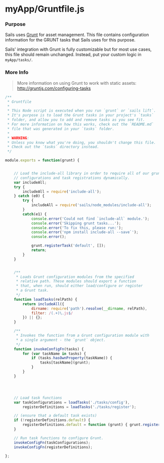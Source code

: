 # myApp/Gruntfile.js
### Purpose

Sails uses [Grunt](http://gruntjs.com) for asset management. This file contains configuration information for the GRUNT tasks that Sails uses for this purpose.

Sails' integration with Grunt is fully customizable but for most use cases, this file should remain unchanged.  Instead, put your custom logic in `myApp/tasks/`.


### More Info
> More information on using Grunt to work with static assets: http://gruntjs.com/configuring-tasks

<docmeta name="uniqueID" value="Gruntfilejs375150">
<docmeta name="displayName" value="Gruntfile.js">

<div www-sjs-anatomy-boilerplate>

```javascript
/**
 * Gruntfile
 *
 * This Node script is executed when you run `grunt` or `sails lift`.
 * It's purpose is to load the Grunt tasks in your project's `tasks`
 * folder, and allow you to add and remove tasks as you see fit.
 * For more information on how this works, check out the `README.md`
 * file that was generated in your `tasks` folder.
 *
 * WARNING:
 * Unless you know what you're doing, you shouldn't change this file.
 * Check out the `tasks` directory instead.
 */

module.exports = function(grunt) {


	// Load the include-all library in order to require all of our grunt
	// configurations and task registrations dynamically.
	var includeAll;
	try {
		includeAll = require('include-all');
	} catch (e0) {
		try {
			includeAll = require('sails/node_modules/include-all');
		}
		catch(e1) {
			console.error('Could not find `include-all` module.');
			console.error('Skipping grunt tasks...');
			console.error('To fix this, please run:');
			console.error('npm install include-all --save`');
			console.error();

			grunt.registerTask('default', []);
			return;
		}
	}


	/**
	 * Loads Grunt configuration modules from the specified
	 * relative path. These modules should export a function
	 * that, when run, should either load/configure or register
	 * a Grunt task.
	 */
	function loadTasks(relPath) {
		return includeAll({
			dirname: require('path').resolve(__dirname, relPath),
			filter: /(.+)\.js$/
		}) || {};
	}

	/**
	 * Invokes the function from a Grunt configuration module with
	 * a single argument - the `grunt` object.
	 */
	function invokeConfigFn(tasks) {
		for (var taskName in tasks) {
			if (tasks.hasOwnProperty(taskName)) {
				tasks[taskName](grunt);
			}
		}
	}




	// Load task functions
	var taskConfigurations = loadTasks('./tasks/config'),
		registerDefinitions = loadTasks('./tasks/register');

	// (ensure that a default task exists)
	if (!registerDefinitions.default) {
		registerDefinitions.default = function (grunt) { grunt.registerTask('default', []); };
	}

	// Run task functions to configure Grunt.
	invokeConfigFn(taskConfigurations);
	invokeConfigFn(registerDefinitions);

};

```